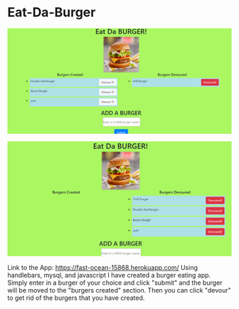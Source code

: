 # Eat-Da-Burger

![screenshot](screenshot1.png)


![screenshot](screenshot2.png)


Link to the App: https://fast-ocean-15868.herokuapp.com/
Using handlebars, mysql, and javascript I have created a burger eating app.  Simply enter in a burger of your choice and click "submit"
and the burger will be moved to the "burgers created" section.  Then you can click "devour" to get rid of the burgers that you have created.

